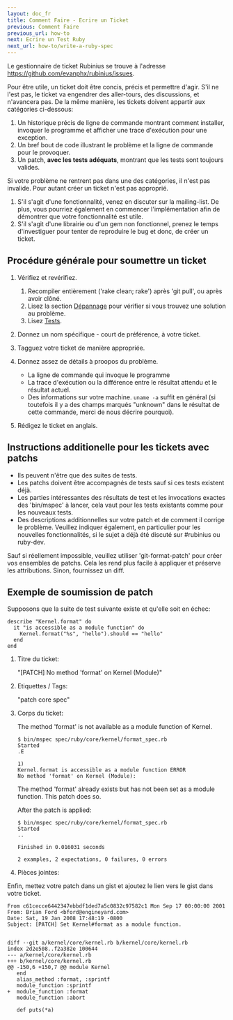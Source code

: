 ```yaml
---
layout: doc_fr
title: Comment Faire - Ecrire un Ticket
previous: Comment Faire
previous_url: how-to
next: Ecrire un Test Ruby
next_url: how-to/write-a-ruby-spec
---
```


Le gestionnaire de ticket Rubinius se trouve à l'adresse <https://github.com/evanphx/rubinius/issues>.

Pour être utile, un ticket doit être concis, précis et permettre d'agir.
S'il ne l'est pas, le ticket va engendrer des aller-tours, des
discussions, et n'avancera pas. De la même manière, les tickets doivent
appartir aux catégories ci-dessous:

  1. Un historique précis de ligne de commande montrant comment
     installer, invoquer le programme et afficher une trace d'exécution
     pour une exception.
  2. Un bref bout de code illustrant le problème et la ligne de commande
     pour le provoquer.
  3. Un patch, **avec les tests adéquats**, montrant que les tests
     sont toujours valides.

Si votre problème ne rentrent pas dans une des catégories, il n'est pas
invalide. Pour autant créer un ticket n'est pas approprié.

  1. S'il s'agit d'une fonctionnalité, venez en discuter sur la
     mailing-list. De plus, vous pourriez également en commencer
     l'implémentation afin de démontrer que votre fonctionnalité est utile.
  2. S'il s'agit d'une librairie ou d'un gem non fonctionnel, prenez le
     temps d'investiguer pour tenter de reproduire le bug et donc, de
     créer un ticket.


## Procédure générale pour soumettre un ticket

  1. Vérifiez et revérifiez.

     1. Recompiler entièrement ('rake clean; rake') après 'git pull', ou après avoir clôné.
     2. Lisez la section [Dépannage](/doc/fr/getting-started/troubleshooting) pour vérifier si vous trouvez une solution au problème.
     3. Lisez [Tests](/doc/fr/specs/).

  2. Donnez un nom spécifique - court de préférence, à votre ticket.

  3. Tagguez votre ticket de manière appropriée.

  4. Donnez assez de détails à proopos du problème.

     * La ligne de commande qui invoque le programme
     * La trace d'exécution ou la différence entre le résultat attendu et le résultat actuel.
     * Des informations sur votre machine. `uname -a` suffit en général
       (si toutefois il y a des champs marqués "unknown" dans le
        résultat de cette commande, merci de nous décrire pourquoi).

  5. Rédigez le ticket en anglais.


## Instructions additionelle pour les tickets avec patchs

  *  Ils peuvent n'être que des suites de tests.
  *  Les patchs doivent être accompagnés de tests sauf si ces tests existent déjà.
  *  Les parties intéressantes des résultats de test et les invocations
     exactes des 'bin/mspec' à lancer, cela vaut pour les tests
     existants comme pour les nouveaux tests.
  *  Des descriptions additionnelles sur votre patch et de comment il corrige le problème.
     Veuillez indiquer également, en particulier pour les nouvelles
     fonctionnalités, si le sujet a déjà été discuté sur #rubinius ou ruby-dev.

Sauf si réellement impossible, veuillez utiliser 'git-format-patch' pour
créer vos ensembles de patchs. Cela les rend plus facile à appliquer et
préserve les attributions.
Sinon, fournissez un diff.


## Exemple de soumission de patch

Supposons que la suite de test suivante existe et qu'elle soit en échec:

    describe "Kernel.format" do
      it "is accessible as a module function" do
        Kernel.format("%s", "hello").should == "hello"
      end
    end

1. Titre du ticket:

   "[PATCH] No method 'format' on Kernel (Module)"

2. Etiquettes / Tags:

   "patch core spec"

3. Corps du ticket:

   The method 'format' is not available as a module function of Kernel.

       $ bin/mspec spec/ruby/core/kernel/format_spec.rb
       Started
       .E

       1)
       Kernel.format is accessible as a module function ERROR
       No method 'format' on Kernel (Module):

   The method 'format' already exists but has not been set as a module
   function.  This patch does so.

   After the patch is applied:

       $ bin/mspec spec/ruby/core/kernel/format_spec.rb
       Started
       ..

       Finished in 0.016031 seconds

       2 examples, 2 expectations, 0 failures, 0 errors

4. Pièces jointes:

Enfin, mettez votre patch dans un gist et ajoutez le lien vers le gist
dans votre ticket.

    From c61cecce6442347ebbdf1ded7a5c0832c97582c1 Mon Sep 17 00:00:00 2001
    From: Brian Ford <bford@engineyard.com>
    Date: Sat, 19 Jan 2008 17:48:19 -0800
    Subject: [PATCH] Set Kernel#format as a module function.


    diff --git a/kernel/core/kernel.rb b/kernel/core/kernel.rb
    index 2d2e508..f2a382e 100644
    --- a/kernel/core/kernel.rb
    +++ b/kernel/core/kernel.rb
    @@ -150,6 +150,7 @@ module Kernel
       end
       alias_method :format, :sprintf
       module_function :sprintf
    +  module_function :format
       module_function :abort

       def puts(*a)

